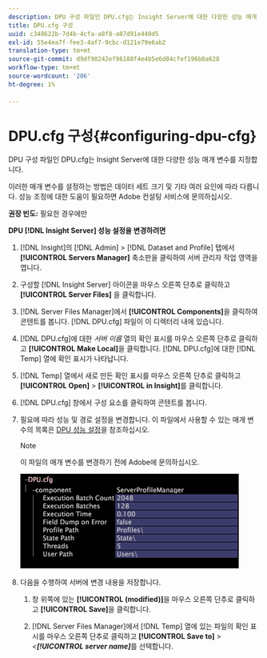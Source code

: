 ```yaml
---
description: DPU 구성 파일인 DPU.cfg는 Insight Server에 대한 다양한 성능 매개 변수를 지정합니다.
title: DPU.cfg 구성
uuid: c348622b-7d4b-4cfa-a8f8-a07d91e440d5
exl-id: 55e4ea7f-fee3-4af7-9cbc-d121e79e6ab2
translation-type: tm+mt
source-git-commit: d9df90242ef96188f4e4b5e6d04cfef196b0a628
workflow-type: tm+mt
source-wordcount: '206'
ht-degree: 1%

---
```


# DPU.cfg 구성{#configuring-dpu-cfg}

DPU 구성 파일인 DPU.cfg는 Insight Server에 대한 다양한 성능 매개 변수를 지정합니다.

이러한 매개 변수를 설정하는 방법은 데이터 세트 크기 및 기타 여러 요인에 따라 다릅니다. 성능 조정에 대한 도움이 필요하면 Adobe 컨설팅 서비스에 문의하십시오.

**권장 빈도:** 필요한 경우에만

**DPU  [!DNL Insight Server] 성능 설정을 변경하려면**

1. [!DNL Insight]의 [!DNL Admin] > [!DNL Dataset and Profile] 탭에서 **[!UICONTROL Servers Manager]** 축소판을 클릭하여 서버 관리자 작업 영역을 엽니다.
1. 구성할 [!DNL Insight Server] 아이콘을 마우스 오른쪽 단추로 클릭하고 **[!UICONTROL Server Files]** 을 클릭합니다.
1. [!DNL Server Files Manager]에서 **[!UICONTROL Components]**&#x200B;을 클릭하여 콘텐트를 봅니다. [!DNL DPU.cfg] 파일이 이 디렉터리 내에 있습니다.
1. [!DNL DPU.cfg]에 대한 *서버 이름* 열의 확인 표시를 마우스 오른쪽 단추로 클릭하고 **[!UICONTROL Make Local]**&#x200B;을 클릭합니다. [!DNL DPU.cfg]에 대한 [!DNL Temp] 열에 확인 표시가 나타납니다.
1. [!DNL Temp] 열에서 새로 만든 확인 표시를 마우스 오른쪽 단추로 클릭하고 **[!UICONTROL Open]** > **[!UICONTROL in Insight]**&#x200B;를 클릭합니다.
1. [!DNL DPU.cfg] 창에서 구성 요소를 클릭하여 콘텐트를 봅니다.
1. 필요에 따라 성능 및 경로 설정을 변경합니다. 이 파일에서 사용할 수 있는 매개 변수의 목록은 [DPU 성능 설정](../../../home/c-inst-svr/c-cfg-stgs-ref/c-dpu-perf-stgs.md#concept-477c4c526de44bda84176e62266c3df1)을 참조하십시오.

   >[!NOTE]
   >
   >이 파일의 매개 변수를 변경하기 전에 Adobe에 문의하십시오.

   ![](assets/cfg_DPU_egvalues.png)

1. 다음을 수행하여 서버에 변경 내용을 저장합니다.

   1. 창 위쪽에 있는 **[!UICONTROL (modified)]**&#x200B;을 마우스 오른쪽 단추로 클릭하고 **[!UICONTROL Save]**&#x200B;을 클릭합니다.

   1. [!DNL Server Files Manager]에서 [!DNL Temp] 열에 있는 파일의 확인 표시를 마우스 오른쪽 단추로 클릭하고 **[!UICONTROL Save to]** > *&lt;**[!UICONTROL server name]***&#x200B;를 선택합니다.
